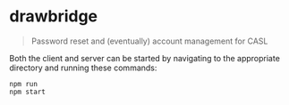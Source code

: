 # drawbridge

>  Password reset and (eventually) account management for CASL

Both the client and server can be started by navigating to the appropriate directory and running these commands:

```
npm run
npm start
```
